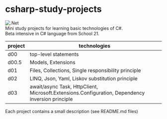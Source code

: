 # csharp-study-projects 
![.Net](https://img.shields.io/badge/.NET-5C2D91?style=for-the-badge&logo=.net&logoColor=white)  
Mini study projects for learning basic technologies of C#.  
Beta intensive in C# language from School 21.  

| project | technologies |
|---|---|
| d00 | top-level statements |
| d00.5 | Models, Extensions |
| d01 | Files, Collections, Single responsibility principle |
| d02 | LINQ, Json, Yaml, Liskov substitution principle |
| d03 | await/async Task, HttpClient, Microsoft.Extensions.Configuration, Dependency inversion principle |

Each project contains a small description (see README.md files)
